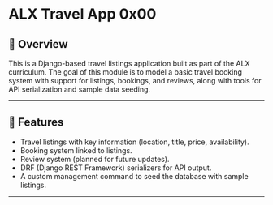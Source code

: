 # ALX Travel App 0x00

## 📌 Overview

This is a Django-based travel listings application built as part of the ALX curriculum. The goal of this module is to model a basic travel booking system with support for listings, bookings, and reviews, along with tools for API serialization and sample data seeding.

---

## 🚀 Features

- Travel listings with key information (location, title, price, availability).
- Booking system linked to listings.
- Review system (planned for future updates).
- DRF (Django REST Framework) serializers for API output.
- A custom management command to seed the database with sample listings.

---
